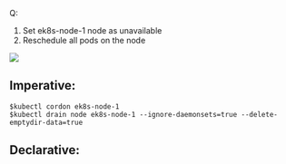 Q:

1. Set ek8s-node-1 node as unavailable
2. Reschedule all pods on the node

<img src=https://kubernetes.io/images/docs/kubectl_drain.svg>

## Imperative:

```shell
$kubectl cordon ek8s-node-1
$kubectl drain node ek8s-node-1 --ignore-daemonsets=true --delete-emptydir-data=true
```

## Declarative:

